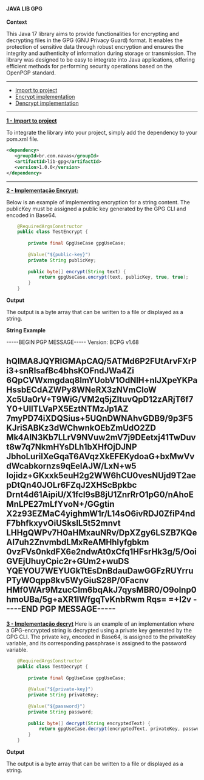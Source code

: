 #### JAVA LIB GPG

__Context__

This Java 17 library aims to provide functionalities for encrypting and decrypting files in the GPG (GNU Privacy Guard) format. It enables the protection of sensitive data through robust encryption and ensures the integrity and authenticity of information during storage or transmission. The library was designed to be easy to integrate into Java applications, offering efficient methods for performing security operations based on the OpenPGP standard.



---
* [Import to project](#add)
* [Encrypt implementation](#encrypt)
* [Dencrypt implementation](#decrypt)

---
[__1 - Import to project__](#add)

To integrate the library into your project, simply add the dependency to your pom.xml file.
 ```xml
<dependency>
    <groupId>br.com.navas</groupId>
    <artifactId>lib-gpg</artifactId>
    <version>1.0.0</version>
</dependency>
 ```
---
[__2 - Implementação Encrypt:__](#encrypt)

Below is an example of implementing encryption for a string content. The publicKey must be assigned a public key generated by the GPG CLI and encoded in Base64.

```java
    @RequiredArgsConstructor
    public class TestEncrypt {
    
        private final GpgUseCase gpgUseCase;
        
        @Value("${public-key}")
        private String publicKey;
    
        public byte[] encrypt(String text) {
            return gpgUseCase.encrypt(text, publicKey, true, true);
        }
    }
```

__Output__

The output is a byte array that can be written to a file or displayed as a string.

__String Example__

-----BEGIN PGP MESSAGE-----
Version: BCPG v1.68

hQIMA8JQYRlGMApCAQ/5ATMd6P2FUtArvFXrPi3+snRIsafBc4bhsKOFndJWa4Zi
6QpCVWxmgdaq8ImYUobV1OdNlH+nlJXpeYKPaHssbECdAZWPy8WNeRX3zNVmCloW
Xc5Ua0rV+T9WiG/VM2q5jZltuvQpD12zARjT6f7Y0+UIlTLVaPX5EztNTMzJp1AZ
7myPD74iXDQSius+5UQnDWNAhvGDB9/9p3F5KJriSABKz3dWChwnkOEbZmUdO2ZD
Mk4AlN3Kb7LLrV9NVuw2mV7j9DEetxj41TwDuvt8w7q7NkmHYsDLh1bXHfOjDJNP
JbhoLuriIXeGqaT6AVqzXkEFEKydoaG+bxMwVvdWcabkornzs9qEelAJW/LxN+w5
Iojidz+GKxxk5euH2g2WW6hCU0vesNUjd9T2aepDtQn40JOLr6FZqJ2XHScBpkbc
Drnt4d61AipiU/X1fcl9sB8jU1ZnrRrO1pG0/nAhoEMnLPE27mLfYvoN+/GGgtin
X2z93EZMaC4yighmW1r/L14sO6ivRDJ0ZfiP4ndF7bhfkxyvOiUSkslL5t52mnvt
LHHgQWPv7H0aHMxauNRv/DpXZgy6LSZB7KQeAI7uh2ZnvmbdLMxReAMHhlyfgbkm
0vzFVs0nkdFX6e2ndwAt0xCfq1HFsrHk3g/5/OoiGVEjUhuyCpic2r+GUm2+wuDS
YQEYOU7WEYUGkTtEsDnBdauDawGGFzRUYrruPTyWOqpp8kv5WyGiuS28P/0Facnv
HMf0WAr9MzucClm6bqAkJ7qysMBR0/O9olnp0hmoUBa/5g+aXR1lWfgqTvKnbRwm
Rqs=
=+I2v
-----END PGP MESSAGE-----
---
[__3 - Implementação decryt__](#decrypt)
Here is an example of an implementation where a GPG-encrypted string is decrypted using a private key generated by the GPG CLI. The private key, encoded in Base64, is assigned to the privateKey variable, and its corresponding passphrase is assigned to the password variable.
```java
    @RequiredArgsConstructor
    public class TestDecrypt {
    
        private final GpgUseCase gpgUseCase;
        
        @Value("${private-key}")
        private String privateKey;
    
        @Value("${password}")
        private String password;
    
        public byte[] decrypt(String encryptedText) {
            return gpgUseCase.decrypt(encryptedText, privateKey, password);
        }
    }
```

__Output__

The output is a byte array that can be written to a file or displayed as a string.
